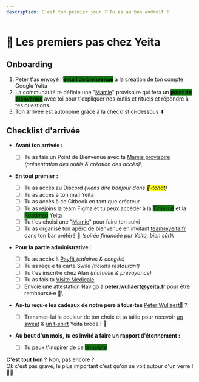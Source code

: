 ```yaml
---
description: C'est ton premier jour ? Tu es au bon endroit !
---
```


# 👋 Les premiers pas chez Yeita

## Onboarding

1. Peter t'as envoyé l'<mark style="background-color:green;">**email de bienvenue**</mark> à la création de ton compte Google Yeita
2. La communauté te définie une "[Mamie](../decouvrir-yeita/rituels-and-suivi-mamie.md)" provisoire qui fera un <mark style="background-color:green;">**point de bienvenue**</mark> avec toi pour t'expliquer nos outils et rituels et répondre à tes questions.
3. Ton arrivée est autonome grâce à la checklist ci-dessous ⬇

## Checklist d'arrivée

* **Avant ton arrivée :**&#x20;
  * [ ] Tu as fais un Point de Bienvenue avec ta [Mamie provisoire ](../decouvrir-yeita/rituels-and-suivi-mamie.md)\
    _(présentation des outils & création des accès)_\

* **En tout premier :**     &#x20;
  * [ ] Tu as accès au Discord _(viens dire bonjour dans <mark style="background-color:yellow;">💬-tchat</mark>)_
  * [ ] Tu as accès à ton mail Yeita&#x20;
  * [ ] Tu as accès à ce Gitbook en tant que créateur
  * [ ] Tu as rejoins la team Figma et tu peux accéder à la [<mark style="background-color:green;">Timeline</mark>](https://www.figma.com/file/fok86ZrJ0s6Zfr1AYzLm4J/Timeline-Yeita?node-id=0%3A1\&t=XfqhBRB6XCHsXbI3-1) et la [<mark style="background-color:green;">Roadmap</mark>](https://www.figma.com/file/9ivHLFjJ9Bo1xJpJLYsZb7/Yeita-Roadmap?t=ms4awePEHce6iEQk-1) Yeita
  * [ ] Tu t'es choisi une "[Mamie](../decouvrir-yeita/rituels-and-suivi-mamie.md)" pour faire ton suivi
  * [ ] Tu as organisé ton apéro de bienvenue en invitant [team@yeita.fr](mailto:team@yeita.fr) dans ton bar préféré :tada: _(soirée financée par Yeita, bien sûr)_\

* **Pour la partie administrative :**&#x20;
  * [ ] Tu as accès à [Payfit ](payfit-cra-and-note-de-frais.md)_(salaires & congés)_
  * [ ] Tu as reçu·e ta carte Swile _(tickets restaurant)_
  * [ ] Tu t'es inscrit·e chez Alan _(mutuelle & prévoyance)_
  * [ ] Tu as fais ta [Visite Médicale](visite-medicale.md)
  * [ ] Envoie une attestation Navigo à **peter.wullaert@yeita.fr** pour être remboursé·e 🚃\

*   **As-tu reçu·e les cadeaux de notre père à tous·tes** [Peter Wullaert](http://localhost:5000/u/c8haRii4T2aSVAPPdX6sGIcA8IO2 "mention")🎅  ?

    * [ ] Transmet-lui la couleur de ton choix et ta taille pour recevoir [un sweat](https://www.stanleystella.com/fr-be/unisexe/sweatshirts/cruiser-stsu822?returnurl=%2ffr-be%2funisexe%2fsweatshirts%2f) & [un t-shirt](https://www.stanleystella.com/fr-be/unisexe/t-shirt/creator-sttu755?returnurl=%2ffr-be%2funisexe%2ft-shirt%2f) Yeita brodé ! 👕


* **Au bout d'un mois, tu es invité à faire un rapport d'étonnement :**
  * [ ] Tu peux t'inspirer de ce [<mark style="background-color:green;">template</mark>](https://docs.google.com/presentation/d/1BCjOMTIv8bV08ajRhTdXYKWSmd0lxQ-5BWPaXkceDgw/edit?usp=sharing)&#x20;



**C'est tout bon ?** Non, pas encore ? \
Ok c'est pas grave, le plus important c'est qu'on se voit autour d'un verre ! 🥳🍻
